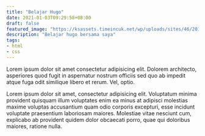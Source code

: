 ```yaml
---
title: "Belajar Hugo"
date: 2021-01-03T09:29:58+08:00
draft: false
featured_image: "https://ksassets.timeincuk.net/wp/uploads/sites/46/2015/11/woman-writing-1.jpg"
description: "Belajar hugo bersama saya"
tags:
- html
- css
---
```


Lorem ipsum dolor sit amet consectetur adipisicing elit. Dolorem architecto, asperiores quod fugit in aspernatur nostrum officiis sed quo ab impedit atque fuga odit similique libero et rerum. Vel, optio.

Lorem ipsum dolor sit amet, consectetur adipisicing elit. Voluptatum minima provident quisquam illum voluptates enim ea minus at adipisci molestias maxime voluptas accusantium quam odio corporis excepturi, esse incidunt voluptate praesentium laboriosam maiores. Molestiae vitae nesciunt cum, explicabo ab provident quidem dolor obcaecati porro, quae qui doloribus maiores, ratione nulla.